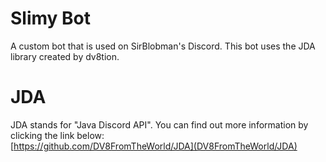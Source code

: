 # Slimy Bot
A custom bot that is used on SirBlobman's Discord.
This bot uses the JDA library created by dv8tion.

# JDA
JDA stands for "Java Discord API". You can find out more information by clicking the link below:  
[https://github.com/DV8FromTheWorld/JDA](DV8FromTheWorld/JDA)
